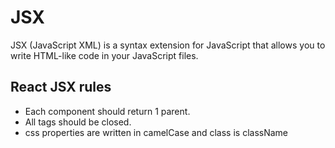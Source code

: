 # JSX

JSX (JavaScript XML) is a syntax extension for JavaScript that allows you to write HTML-like code in your JavaScript files.

## React JSX rules

- Each component should return 1 parent.
- All tags should be closed.
- css properties are written in camelCase and class is className
